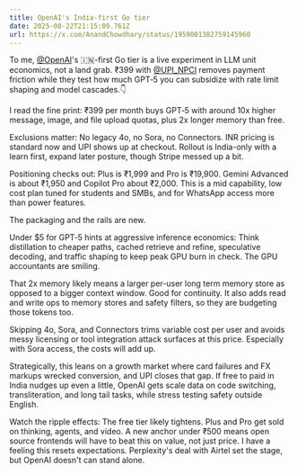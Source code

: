 ```yaml
---
title: OpenAI's India-first Go tier
date: 2025-08-22T21:15:09.761Z
url: https://x.com/AnandChowdhary/status/1959001382759145960
---
```


To me, [@OpenAI](https://x.com/OpenAI)'s 🇮🇳-first Go tier is a live experiment in LLM unit economics, not a land grab. ₹399 with [@UPI\_NPCI](https://x.com/UPI%5FNPCI) removes payment friction while they test how much GPT‑5 you can subsidize with rate limit shaping and model cascades.👇  
  
I read the fine print: ₹399 per month buys GPT‑5 with around 10x higher message, image, and file upload quotas, plus 2x longer memory than free.  
  
Exclusions matter: No legacy 4o, no Sora, no Connectors. INR pricing is standard now and UPI shows up at checkout. Rollout is India-only with a learn first, expand later posture, though Stripe messed up a bit.  
  
Positioning checks out: Plus is ₹1,999 and Pro is ₹19,900\. Gemini Advanced is about ₹1,950 and Copilot Pro about ₹2,000\. This is a mid capability, low cost plan tuned for students and SMBs, and for WhatsApp access more than power features.  
  
The packaging and the rails are new.  
  
Under $5 for GPT‑5 hints at aggressive inference economics: Think distillation to cheaper paths, cached retrieve and refine, speculative decoding, and traffic shaping to keep peak GPU burn in check. The GPU accountants are smiling.  
  
That 2x memory likely means a larger per-user long term memory store as opposed to a bigger context window. Good for continuity. It also adds read and write ops to memory stores and safety filters, so they are budgeting those tokens too.  
  
Skipping 4o, Sora, and Connectors trims variable cost per user and avoids messy licensing or tool integration attack surfaces at this price. Especially with Sora access, the costs will add up.  
  
Strategically, this leans on a growth market where card failures and FX markups wrecked conversion, and UPI closes that gap. If free to paid in India nudges up even a little, OpenAI gets scale data on code switching, transliteration, and long tail tasks, while stress testing safety outside English.  
  
Watch the ripple effects: The free tier likely tightens. Plus and Pro get sold on thinking, agents, and video. A new anchor under ₹500 means open source frontends will have to beat this on value, not just price. I have a feeling this resets expectations. Perplexity's deal with Airtel set the stage, but OpenAI doesn't can stand alone.
